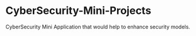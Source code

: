 # CyberSecurity-Mini-Projects
CyberSecurity Mini Application that would help to enhance security models. 
